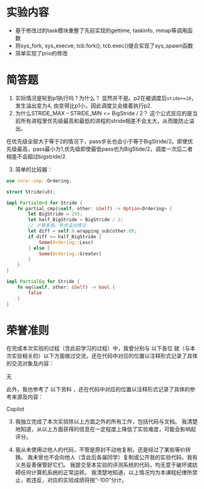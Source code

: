 # 实验内容
* 基于修改过的task模块重整了先前实现的gettime, taskinfo, mmap等调用函数
* 将sys_fork, sys_execve, tcb.fork(), tcb.exec()缝合实现了sys_spawn函数
* 简单实现了prio的修改

# 简答题
1. 实际情况是轮到p1执行吗？为什么？
显然并不是。p2在被调度后`stide+=10`，发生溢出变为4, 由变得比p1小，因此调度又会接着执行p2.
2. 为什么STRIDE_MAX – STRIDE_MIN <= BigStride / 2？
这个公式反应的是当前所有进程里优先级最高和最低的进程的stride相差不会太大，从而能防止溢出。

在优先级全部大于等于2的情况下，pass步长也会小于等于BigStride/2。即使优先级最高，pass最小为1,优先级即使最低pass也为BigStide/2，调度一次后二者相差不会超过bigstride/2.

3. 简单的比较器：
```rust
use core::cmp::Ordering;

struct Stride(u8);

impl PartialOrd for Stride {
    fn partial_cmp(&self, other: &Self) -> Option<Ordering> {
        let BigStride = 255;
        let half_BigStride = BigStride / 2;
        // 计算差值，考虑溢出情况
        let diff = self.0.wrapping_sub(other.0);
        if diff <= half_BigStride {
            Some(Ordering::Less)
        } else {
            Some(Ordering::Greater)
        }
    }
}

impl PartialEq for Stride {
    fn eq(&self, other: &Self) -> bool {
        false
    }
}
```
# 荣誉准则
在完成本次实验的过程（含此前学习的过程）中，我曾分别与 以下各位 就（与本次实验相关的）以下方面做过交流，还在代码中对应的位置以注释形式记录了具体的交流对象及内容：

无

此外，我也参考了 以下资料 ，还在代码中对应的位置以注释形式记录了具体的参考来源及内容：

Copilot

3. 我独立完成了本次实验除以上方面之外的所有工作，包括代码与文档。 我清楚地知道，从以上方面获得的信息在一定程度上降低了实验难度，可能会影响起评分。

4. 我从未使用过他人的代码，不管是原封不动地复制，还是经过了某些等价转换。 我未曾也不会向他人（含此后各届同学）复制或公开我的实验代码，我有义务妥善保管好它们。 我提交至本实验的评测系统的代码，均无意于破坏或妨碍任何计算机系统的正常运转。 我清楚地知道，以上情况均为本课程纪律所禁止，若违反，对应的实验成绩将按“-100”分计。